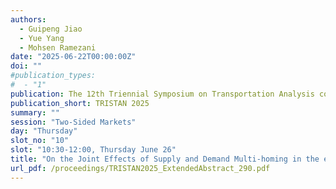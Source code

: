 ```yaml
---
authors:
  - Guipeng Jiao
  - Yue Yang
  - Mohsen Ramezani
date: "2025-06-22T00:00:00Z"
doi: ""
#publication_types:
#  - "1"
publication: The 12th Triennial Symposium on Transportation Analysis conference
publication_short: TRISTAN 2025
summary: ""
session: "Two-Sided Markets"
day: "Thursday"
slot_no: "10"
slot: "10:30-12:00, Thursday June 26"
title: "On the Joint Effects of Supply and Demand Multi-homing in the e-hailing Market"
url_pdf: /proceedings/TRISTAN2025_ExtendedAbstract_290.pdf
---
```

